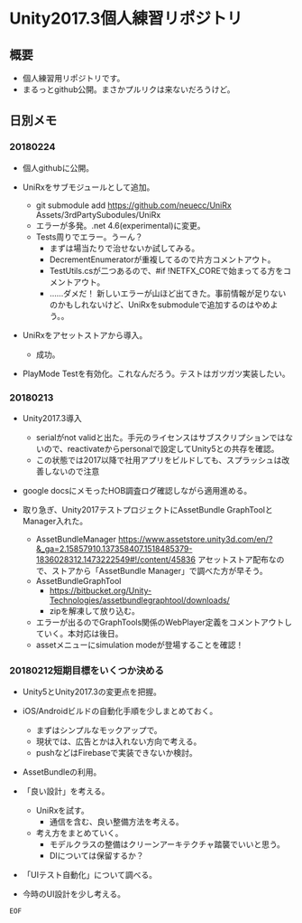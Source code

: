 # Unity2017.3個人練習リポジトリ

## 概要

- 個人練習用リポジトリです。
- まるっとgithub公開。まさかプルリクは来ないだろうけど。






## 日別メモ

### 20180224

- 個人githubに公開。

- UniRxをサブモジュールとして追加。
	- git submodule add https://github.com/neuecc/UniRx Assets/3rdPartySubodules/UniRx
	- エラーが多発。.net 4.6(experimental)に変更。
	- Tests周りでエラー。うーん？
		- まずは場当たりで治せないか試してみる。
		- DecrementEnumeratorが重複してるので片方コメントアウト。
		- TestUtils.csが二つあるので、#if !NETFX_COREで始まってる方をコメントアウト。
		- ……ダメだ！ 新しいエラーが山ほど出てきた。事前情報が足りないのかもしれないけど、UniRxをsubmoduleで追加するのはやめよう。。

- UniRxをアセットストアから導入。
	- 成功。

- PlayMode Testを有効化。これなんだろう。テストはガツガツ実装したい。

### 20180213

- Unity2017.3導入
	- serialがnot validと出た。手元のライセンスはサブスクリプションではないので、reactivateからpersonalで設定してUnity5との共存を確認。
	- この状態では2017以降で社用アプリをビルドしても、スプラッシュは改善しないので注意

- google docsにメモったHOB調査ログ確認しながら適用進める。

- 取り急ぎ、Unity2017テストプロジェクトにAssetBundle GraphToolとManager入れた。
	- AssetBundleManager
		https://www.assetstore.unity3d.com/en/?&_ga=2.15857910.137358407.1518485379-1836028312.1473222549#!/content/45836
		アセットストア配布なので、ストアから「AssetBundle Manager」で調べた方が早そう。
	- AssetBundleGraphTool
		- https://bitbucket.org/Unity-Technologies/assetbundlegraphtool/downloads/
		- zipを解凍して放り込む。
	- エラーが出るのでGraphTools関係のWebPlayer定義をコメントアウトしていく。本対応は後日。
	- assetメニューにsimulation modeが登場することを確認！





### 20180212短期目標をいくつか決める

- Unity5とUnity2017.3の変更点を把握。

- iOS/Androidビルドの自動化手順を少しまとめておく。
	- まずはシンプルなモックアップで。
	- 現状では、広告とかは入れない方向で考える。
	- pushなどはFirebaseで実装できないか検討。

- AssetBundleの利用。

- 「良い設計」を考える。
	- UniRxを試す。
		- 通信を含む、良い整備方法を考える。
	- 考え方をまとめていく。
		- モデルクラスの整備はクリーンアーキテクチャ踏襲でいいと思う。
		- DIについては保留するか？

- 「UIテスト自動化」について調べる。

- 今時のUI設計を少し考える。


`EOF`